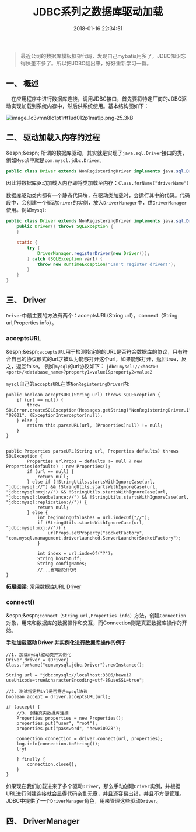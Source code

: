 ﻿---
title: JDBC系列之数据库驱动加载
date: 2018-01-16 22:34:51
tags:
    - JDBC
    - 数据库
---

> 最近公司的数据库模板框架代码，发现自己mybatis用多了，JDBC知识忘得快差不多了。所以把JDBC翻出来，好好重新学习一番。

## 一、 概述

&ensp;&ensp;在应用程序中进行数据库连接，调用JDBC接口，首先要将特定厂商的JDBC驱动实现加载到系统内存中，然后供系统使用。基本结构图如下：
<!--more-->
![image_1c3vmn8lc1pt1rtt1ud012p1ma9p.png-25.3kB][1]




  
## 二、 驱动加载入内存的过程
&espn;&espn; 所谓的数据库驱动，其实就是实现了`java.sql.Driver`接口的类，例如`Mysql`中就是`com.mysql.jdbc.Driver`。
```java
public class Driver extends NonRegisteringDriver implements java.sql.Driver {
```

因此将数据库驱动加载入内存即将类加载至内存：`Class.forName("driverName")`

数据库驱动类内都有一个静态代码块，在驱动类加载时，会运行其中的代码。代码段中，会创建一个驱动`Driver`的实例，放入`DriverManager`中，供`DriverManager`使用。例如`mysql`:
```java
public class Driver extends NonRegisteringDriver implements java.sql.Driver {
    public Driver() throws SQLException {
    }

    static {
        try {
            DriverManager.registerDriver(new Driver());
        } catch (SQLException var1) {
            throw new RuntimeException("Can't register driver!");
        }
    }
}

```


## 三、 Driver
`Driver`中最主要的方法有两个：acceptsURL(String url），connect（String url,Properties info）。

### acceptsURL
&espn;&espn;`acceptsURL`用于检测指定的的URL是否符合数据库的协议，只有符合自己的协议形式的url才被认为能够打开这个url，如果能够打开，返回true，反之，返回false。
例如`mysql`的url协议如下：
`jdbc:mysql://<host>:<port>/<database_name>?property1=value1&property2=value2`

`mysql`自己的`acceptsURL`在类`NonRegisteringDriver`内:
```
public boolean acceptsURL(String url) throws SQLException {
    if (url == null) {
        throw SQLError.createSQLException(Messages.getString("NonRegisteringDriver.1"), "08001", (ExceptionInterceptor)null);
    } else {
        return this.parseURL(url, (Properties)null) != null;
    }
}


public Properties parseURL(String url, Properties defaults) throws SQLException {
        Properties urlProps = defaults != null ? new Properties(defaults) : new Properties();
        if (url == null) {
            return null;
        } else if (!StringUtils.startsWithIgnoreCase(url, "jdbc:mysql://") && !StringUtils.startsWithIgnoreCase(url, "jdbc:mysql:mxj://") && !StringUtils.startsWithIgnoreCase(url, "jdbc:mysql:loadbalance://") && !StringUtils.startsWithIgnoreCase(url, "jdbc:mysql:replication://")) {
            return null;
        } else {
            int beginningOfSlashes = url.indexOf("//");
            if (StringUtils.startsWithIgnoreCase(url, "jdbc:mysql:mxj://")) {
                urlProps.setProperty("socketFactory", "com.mysql.management.driverlaunched.ServerLauncherSocketFactory");
            }

            int index = url.indexOf("?");
            String hostStuff;
            String configNames;
            //...省略部分代码
}
```

**拓展阅读:** [常用数据库URL Driver][2]

### connect()
&espn;&espn;`connect（String url,Properties info）`方法，创建`Connection`对象，用来和数据库的数据操作和交互，而Connection则是真正数据库操作的开始。

**手动加载驱动 Driver 并实例化进行数据库操作的例子**
```
//1. 加载mysql驱动类并实例化
Driver driver = (Driver) Class.forName("com.mysql.jdbc.Driver").newInstance();

String url = "jdbc:mysql://localhost:3306/hewei?useUnicode=true&characterEncoding=utf-8&useSSL=true";

//2. 测试指定的Url是否符合mysql协议
boolean accept = driver.acceptsURL(url);

if (accept) {
    //3. 创建真实数据库连接
    Properties properties = new Properties();
    properties.put("user", "root");
    properties.put("password", "hewei0928");

    Connection connection = driver.connect(url, properties);
    log.info(connection.toString());
    try{

    } finally {
        connection.close();
    }
}
```

如果现在我们加载进来了多个驱动`Driver`，那么手动创建`Driver`实例，并根据URL进行创建连接就会显得代码杂乱无章，并且还容易出错，并且不方便管理。JDBC中提供了一个`DriverManager`角色，用来管理这些驱动`Driver`。

## 四、 DriverManager


  [1]: http://static.zybuluo.com/hewei0928/zjpikt795p84gyrzl3bb6yri/image_1c3vmn8lc1pt1rtt1ud012p1ma9p.png
  [2]: http://blog.csdn.net/ring0hx/article/details/6152528